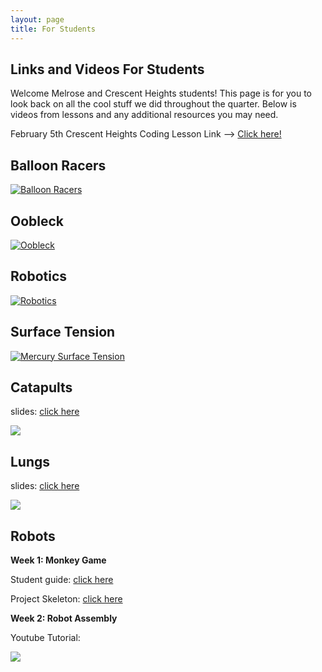 ```yaml
---
layout: page
title: For Students
---
```

## Links and Videos For Students


Welcome Melrose and Crescent Heights students! This page is for you to look back on all the cool stuff we did throughout the quarter. Below is videos from lessons and any additional resources you may need.

February 5th Crescent Heights Coding Lesson Link --> [Click here!](https://planet.mblock.cc/project/575606)

## Balloon Racers
[![Balloon Racers](https://img.youtube.com/vi/_-Hf93S8EdY/0.jpg)](https://www.youtube.com/watch?v=_-Hf93S8EdY "Balloon Racers")

## Oobleck 

[![Oobleck](https://img.youtube.com/vi/JJfppydyGHw/0.jpg)](https://www.youtube.com/watch?v=JJfppydyGHw "Oobleck")

## Robotics

[![Robotics](https://img.youtube.com/vi/rUmAHHs_i94/0.jpg)](https://www.youtube.com/watch?v=rUmAHHs_i94 "Robotics")

## Surface Tension

[![Mercury Surface Tension](https://img.youtube.com/vi/WR7SIeD-8-o/0.jpg)](https://www.youtube.com/watch?v=WR7SIeD-8-o "Mercury Surface Tension")

## Catapults

slides: [click here](https://docs.google.com/presentation/d/1AM-fToM784-w3QKpcZOivhDN_RxolhPAL6kolz4WPLE/edit?usp=sharing)

[![](https://img.youtube.com/vi/UT-eB4cL49E/0.jpg)](https://www.youtube.com/watch?v=UT-eB4cL49E&t=3s "Catapults")

## Lungs

slides: [click here](https://docs.google.com/presentation/d/1Nmi3bhBFMOusep3Ruc0PjWRFQ74aN-btJA74BRoh_Kg/edit?usp=sharing)

[![](http://img.youtube.com/vi/AeexpUv8LWY/0.jpg)](https://www.youtube.com/watch?v=AeexpUv8LWY&feature=emb_logo "Lungs")

## Robots

**Week 1: Monkey Game**

Student guide: [click here](https://docs.google.com/document/d/1bOLGKz8TyRgxDFRQ3_MCaTXCmGfNBh50IS2yei94wSU/edit?usp=sharing)

Project Skeleton: [click here](https://planet.mblock.cc/project/704475)

**Week 2: Robot Assembly**

Youtube Tutorial:

[![](https://img.youtube.com/vi/rfpRkVGcApg/0.jpg)](http://www.youtube.com/watch?v=rfpRkVGcApg "Robot Assembly Tutorial")